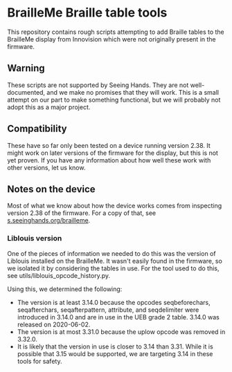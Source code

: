 # BrailleMe Braille table tools
This repository contains rough scripts attempting to add Braille tables to the BrailleMe display from Innovision which were not originally present in the firmware.
## Warning
These scripts are not supported by Seeing Hands. They are not well-documented, and we make no promises that they will work. This is a small attempt on our part to make something functional, but we will probably not adopt this as a major project.

## Compatibility
These have so far only been tested on a device running version 2.38. It might work on later versions of the firmware for the display, but this is not yet proven. If you have any information about how well these work with other versions, let us know.

## Notes on the device
Most of what we know about how the device works comes from inspecting version 2.38 of the firmware. For a copy of that, see [s.seeinghands.org/brailleme](https://s.seeinghands.org/brailleme).

### Liblouis version
One of the pieces of information we needed to do this was the version of Liblouis installed on the BrailleMe. It wasn't easily found in the firmware, so we isolated it by considering the tables in use. For the tool used to do this, see utils/liblouis_opcode_history.py.

Using this, we determined the following:
* The version is at least 3.14.0 because the opcodes seqbeforechars, seqafterchars, seqafterpattern, attribute, and seqdelimiter were introduced in 3.14.0 and are in use in the UEB grade 2 table. 3.14.0 was released on 2020-06-02.
* The version is at most 3.31.0 because the uplow opcode was removed in 3.32.0.
* It is likely that the version in use is closer to 3.14 than 3.31. While it is possible that 3.15 would be supported, we are targeting 3.14 in these tools for safety.
